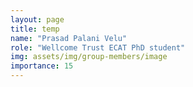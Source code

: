 ```yaml
---
layout: page
title: temp
name: "Prasad Palani Velu"
role: "Wellcome Trust ECAT PhD student"
img: assets/img/group-members/image
importance: 15
---
```



